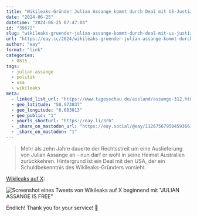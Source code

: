 ```yaml
---
title: "Wikileaks-Gründer Julian Assange kommt durch Deal mit US-Justiz frei"
date: "2024-06-25"
datetime: "2024-06-25 07:47:04"
id: "39672"
slug: "wikileaks-gruender-julian-assange-kommt-durch-deal-mit-us-justiz-frei"
url: "https://eay.cc/2024/wikileaks-gruender-julian-assange-kommt-durch-deal-mit-us-justiz-frei/"
author: "eay"
format: "link"
categories:
  - 0815
tags:
  - julian-assange
  - politik
  - usa
  - wikileaks
meta:
  - linked_list_url: "https://www.tagesschau.de/ausland/assange-312.html"
  - geo_latitude: "50.973837"
  - geo_longitude: "6.683013"
  - geo_public: "1"
  - yourls_shorturl: "https://eay.li/3rb"
  - _share_on_mastodon_url: "https://eay.social/@eay/112675679504593661"
  - _share_on_mastodon: "1"
---
```


> Mehr als zehn Jahre dauerte der Rechtsstreit um eine Auslieferung von Julian Assange an - nun darf er wohl in seine Heimat Australien zurückkehren. Hintergrund ist ein Deal mit den USA, der ein Schuldbekenntnis des Wikileaks-Gründers vorsieht.

[Wikileaks auf X](https://x.com/wikileaks/status/1805390138945528183):

![Screenshot eines Tweets von Wikileaks auf X beginnend mit "JULIAN ASSANGE IS FREE"](https://eay.cc/uploads/2024/wikileaks-on-x.png)

Endlich! Thank you for your service! 🫡
